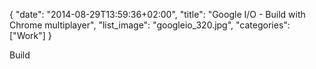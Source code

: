 {
   "date": "2014-08-29T13:59:36+02:00",
   "title": "Google I/O - Build with Chrome multiplayer",
   "list_image": "googleio_320.jpg",
   "categories": ["Work"]
}

Build
